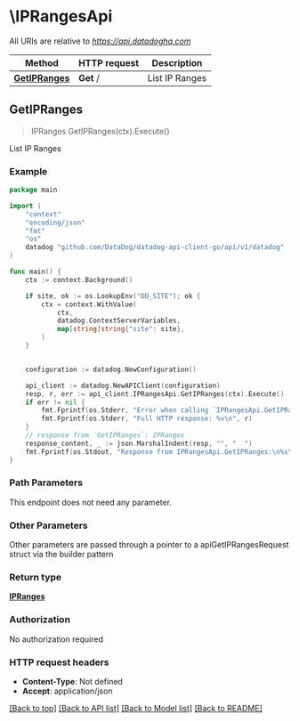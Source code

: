 # \IPRangesApi

All URIs are relative to *https://api.datadoghq.com*

Method | HTTP request | Description
------------- | ------------- | -------------
[**GetIPRanges**](IPRangesApi.md#GetIPRanges) | **Get** / | List IP Ranges



## GetIPRanges

> IPRanges GetIPRanges(ctx).Execute()

List IP Ranges



### Example

```go
package main

import (
    "context"
    "encoding/json"
    "fmt"
    "os"
    datadog "github.com/DataDog/datadog-api-client-go/api/v1/datadog"
)

func main() {
    ctx := context.Background()

    if site, ok := os.LookupEnv("DD_SITE"); ok {
        ctx = context.WithValue(
            ctx,
            datadog.ContextServerVariables,
            map[string]string{"site": site},
        )
    }


    configuration := datadog.NewConfiguration()

    api_client := datadog.NewAPIClient(configuration)
    resp, r, err := api_client.IPRangesApi.GetIPRanges(ctx).Execute()
    if err != nil {
        fmt.Fprintf(os.Stderr, "Error when calling `IPRangesApi.GetIPRanges``: %v\n", err)
        fmt.Fprintf(os.Stderr, "Full HTTP response: %v\n", r)
    }
    // response from `GetIPRanges`: IPRanges
    response_content, _ := json.MarshalIndent(resp, "", "  ")
    fmt.Fprintf(os.Stdout, "Response from IPRangesApi.GetIPRanges:\n%s\n", response_content)
}
```

### Path Parameters

This endpoint does not need any parameter.

### Other Parameters

Other parameters are passed through a pointer to a apiGetIPRangesRequest struct via the builder pattern


### Return type

[**IPRanges**](IPRanges.md)

### Authorization

No authorization required

### HTTP request headers

- **Content-Type**: Not defined
- **Accept**: application/json

[[Back to top]](#) [[Back to API list]](../README.md#documentation-for-api-endpoints)
[[Back to Model list]](../README.md#documentation-for-models)
[[Back to README]](../README.md)

